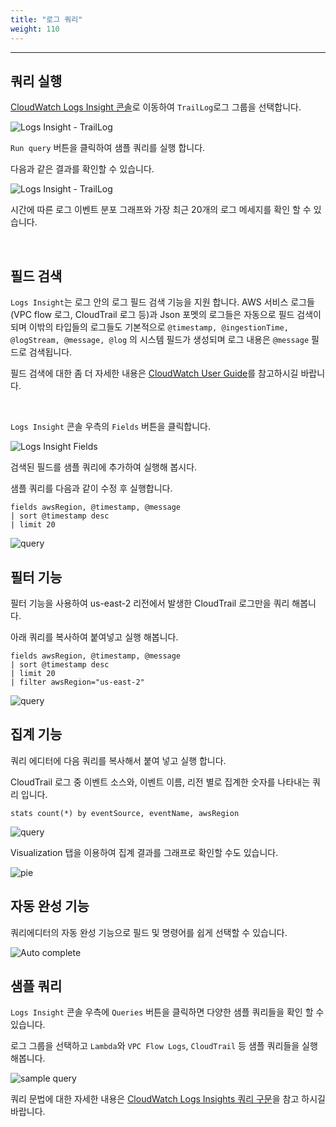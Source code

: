 ```yaml
---
title: "로그 쿼리"
weight: 110
---
```

***

## 쿼리 실행

[CloudWatch Logs Insight 콘솔](https://us-east-2.console.aws.amazon.com/cloudwatch/home?region=us-east-2#logsV2:logs-insights)로 이동하여 `TrailLog`로그 그룹을 선택합니다.

![Logs Insight - TrailLog](/images/workshop3/trail-log.png)

`Run query` 버튼을 클릭하여 샘플 쿼리를 실행 합니다.

다음과 같은 결과를 확인할 수 있습니다.

![Logs Insight - TrailLog](/images/workshop3/query1.png)

시간에 따른 로그 이벤트 분포 그래프와 가장 최근 20개의 로그 메세지를 확인 할 수 있습니다.

&nbsp;

## 필드 검색

`Logs Insight`는 로그 안의 로그 필드 검색 기능을 지원 합니다. AWS 서비스 로그들(VPC flow 로그, CloudTrail 로그 등)과 Json 포멧의 로그들은 자동으로 필드 검색이 되며 이밖의 타입들의 로그들도 기본적으로 `@timestamp, @ingestionTime, @logStream, @message, @log` 의 시스템 필드가 생성되며 로그 내용은 `@message` 필드로 검색됩니다. 

필드 검색에 대한 좀 더 자세한 내용은 [CloudWatch User Guide](https://docs.aws.amazon.com/AmazonCloudWatch/latest/logs/CWL_AnalyzeLogData-discoverable-fields.html)를 참고하시길 바랍니다.

&nbsp;

`Logs Insight` 콘솔 우측의 `Fields` 버튼을 클릭합니다.

![Logs Insight Fields](/images/workshop3/field.png)

검색된 필드를 샘플 쿼리에 추가하여 실행해 봅시다.

샘플 쿼리를 다음과 같이 수정 후 실행합니다.

```
fields awsRegion, @timestamp, @message
| sort @timestamp desc
| limit 20
```

![query](/images/workshop3/query-region.png)

## 필터 기능

필터 기능을 사용하여 us-east-2 리전에서 발생한 CloudTrail 로그만을 쿼리 해봅니다.

아래 쿼리를 복사하여 붙여넣고 실행 해봅니다.

```
fields awsRegion, @timestamp, @message
| sort @timestamp desc
| limit 20
| filter awsRegion="us-east-2"
```

![query](/images/workshop3/filter.png)

## 집계 기능

쿼리 에디터에 다음 쿼리를 복사해서 붙여 넣고 실행 합니다.

CloudTrail 로그 중 이벤트 소스와, 이벤트 이름, 리전 별로 집계한 숫자를 나타내는 쿼리 입니다.

```
stats count(*) by eventSource, eventName, awsRegion
```

![query](/images/workshop3/aggregation.png)

Visualization 탭을 이용하여 집계 결과를 그래프로 확인할 수도 있습니다.

![pie](/images/workshop3/pie.png)

## 자동 완성 기능

쿼리에디터의 자동 완성 기능으로 필드 및 명령어를 쉽게 선택할 수 있습니다.

![Auto complete](/images/workshop3/auto.png)

## 샘플 쿼리

`Logs Insight` 콘솔 우측에 `Queries` 버튼을 클릭하면 다양한 샘플 쿼리들을 확인 할 수 있습니다.

로그 그룹을 선택하고 `Lambda`와 `VPC Flow Logs`, `CloudTrail` 등 샘플 쿼리들을 실행 해봅니다.

![sample query](/images/workshop3/sample.png)

쿼리 문법에 대한 자세한 내용은 [CloudWatch Logs Insights 쿼리 구문](https://docs.aws.amazon.com/AmazonCloudWatch/latest/logs/CWL_QuerySyntax.html)을 참고 하시길 바랍니다.
